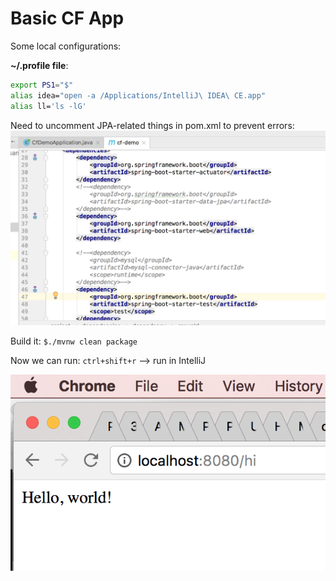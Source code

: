 # Basic CF App

Some local configurations:

**~/.profile file**:

~~~bash
export PS1="$"
alias idea="open -a /Applications/IntelliJ\ IDEA\ CE.app"
alias ll='ls -lG'
~~~



Need to uncomment JPA-related things in pom.xml to prevent errors:
![](./imgs/img-1.png)

Build it: 
	`$./mvnw clean package`


Now we can run: `ctrl+shift+r` -->  run in IntelliJ

![](./imgs/img-0.png)